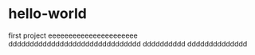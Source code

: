 # hello-world
first project
eeeeeeeeeeeeeeeeeeeeee
ddddddddddddddddddddddddddddddd
dddddddddd
dddddddddddddd
